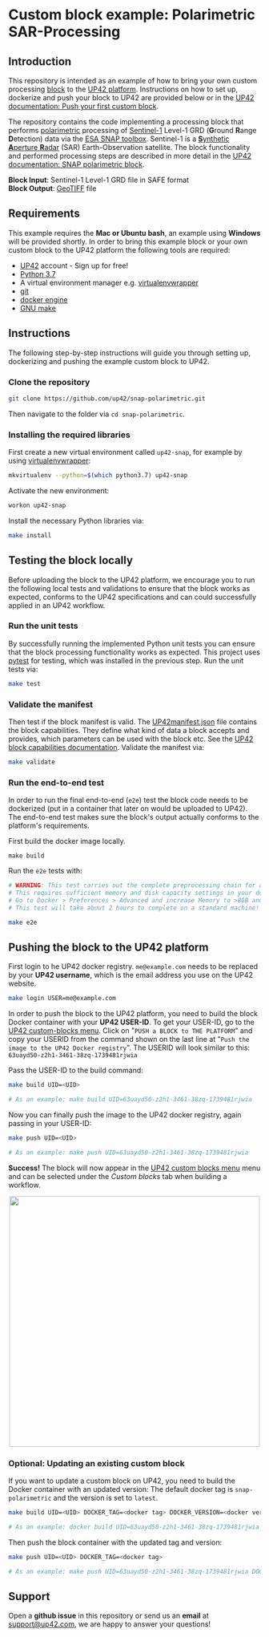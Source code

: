 # Custom block example: Polarimetric SAR-Processing
## Introduction

This repository is intended as an example of how to bring your own custom processing
[block](https://docs.up42.com/going-further/core-concepts.html#blocks) to the [UP42 platform](https://up42.com).
Instructions on how to set up, dockerize and push your block to UP42 are provided below or in the
[UP42 documentation: Push your first custom block](https://docs.up42.com/getting-started/first-custom-block.html#).

The repository contains the code implementing a processing block that performs
[polarimetric](https://en.wikipedia.org/wiki/Polarimetry) processing of
[Sentinel-1](https://earth.esa.int/web/guest/missions/esa-operational-eo-missions/sentinel-1) Level-1 GRD
(**G**round **R**ange **D**etection) data via the [ESA SNAP toolbox](http://step.esa.int/main/toolboxes/snap/).
Sentinel-1 is a [**S**ynthetic **A**perture **R**adar](https://www.sandia.gov/radar/what_is_sar/index.html) (SAR)
Earth-Observation satellite. The block functionality and performed processing steps are described in more detail in
the [UP42 documentation: SNAP polarimetric block](https://docs.up42.com/up42-blocks/processing/snap-polarimetric.html).

**Block Input**: Sentinel-1 Level-1 GRD file in SAFE format   
**Block Output**: [GeoTIFF](https://en.wikipedia.org/wiki/GeoTIFF) file


## Requirements

This example requires the **Mac or Ubuntu bash**, an example using **Windows** will be provided shortly.
In order to bring this example block or your own custom block to the UP42 platform the following tools are required:


 - [UP42](https://up42.com) account -  Sign up for free!
 - [Python 3.7](https://python.org/downloads)
 - A virtual environment manager e.g. [virtualenvwrapper](https://virtualenvwrapper.readthedocs.io/en/latest/)
 - [git](https://git-scm.com/)
 - [docker engine](https://docs.docker.com/engine/)
 - [GNU make](https://www.gnu.org/software/make/)


## Instructions

The following step-by-step instructions will guide you through setting up, dockerizing and pushing the example custom
block to UP42.

### Clone the repository

```bash
git clone https://github.com/up42/snap-polarimetric.git
```

Then navigate to the folder via `cd snap-polarimetric`.

### Installing the required libraries

First create a new virtual environment called `up42-snap`, for example by using
[virtualenvwrapper](https://virtualenvwrapper.readthedocs.io/en/latest/):

```bash
mkvirtualenv --python=$(which python3.7) up42-snap
```

Activate the new environment:

```bash
workon up42-snap
```

Install the necessary Python libraries via:

```bash
make install
```

## Testing the block locally

Before uploading the block to the UP42 platform, we encourage you to run the following local tests and validations to
ensure that the block works as expected, conforms to the UP42 specifications and can could successfully applied in an
UP42 workflow.

### Run the unit tests

By successfully running the implemented Python unit tests you can ensure that the block processing functionality works
as expected. This project uses [pytest](https://docs.pytest.org/en/latest/) for testing, which was installed in
the previous step. Run the unit tests via:

```bash
make test
```

### Validate the manifest

Then test if the block manifest is valid. The
[UP42manifest.json](https://github.com/up42/snap-polarimetric/blob/master/blocks/snap-polarimetric/UP42Manifest.json)
file contains the block capabilities. They define what kind of data a block accepts and provides, which parameters
can be used with the block etc. See the
[UP42 block capabilities documentation](https://docs.up42.com/reference/capabilities.html?highlight=capabilities).
Validate the manifest via:

```bash
make validate
```

### Run the end-to-end test

In order to run the final end-to-end (`e2e`) test the block code needs to be dockerized (put in a container that later on
would be uploaded to UP42). The end-to-end test makes sure the block's output actually conforms to the platform's requirements.

First build the docker image locally.

```
make build
```

Run the `e2e` tests with:

```bash
# WARNING: This test carries out the complete preprocessing chain for a full Sentinel-1 image.
# This requires sufficient memory and disk capacity settings in your docker setup.
# Go to Docker > Preferences > Advanced and increase Memory to >8GB and Swap to >2GB.
# This test will take about 2 hours to complete on a standard machine! Please be patient.

make e2e
```


## Pushing the block to the UP42 platform

First login to he UP42 docker registry. `me@example.com` needs to be replaced by your **UP42 username**,
which is the email address you use on the UP42 website.

```bash
make login USER=me@example.com
```

In order to push the block to the UP42 platform, you need to build the block Docker container with your
**UP42 USER-ID**. To get your USER-ID, go to the [UP42 custom-blocks menu](https://console.up42.com/custom-blocks).
Click on "`PUSH a BLOCK to THE PLATFORM`" and copy your USERID from the command shown on the last line at
"`Push the image to the UP42 Docker registry`". The USERID will look similar to this:
`63uayd50-z2h1-3461-38zq-1739481rjwia`

Pass the USER-ID to the build command:
```bash
make build UID=<UID>

# As an example: make build UID=63uayd50-z2h1-3461-38zq-1739481rjwia
```

Now you can finally push the image to the UP42 docker registry, again passing in your USER-ID:

```bash
make push UID=<UID>

# As an example: make push UID=63uayd50-z2h1-3461-38zq-1739481rjwia
```

**Success!** The block will now appear in the [UP42 custom blocks menu](https://console.up42.com/custom-blocks/) menu
and can be selected under the *Custom blocks* tab when building a workflow.

<p align="center">
  <img width="500" src="https://i.ibb.co/YpmwxY2/custom-block-successfully-uploaded.png">
</p>

### Optional: Updating an existing custom block

If you want to update a custom block on UP42, you need to build the Docker container with an updated version:
The default docker tag is `snap-polarimetric` and the version is set to `latest`.

```bash
make build UID=<UID> DOCKER_TAG=<docker tag> DOCKER_VERSION=<docker version>

# As an example: docker build UID=63uayd50-z2h1-3461-38zq-1739481rjwia DOCKER_TAG=snap-polarimetric DOCKER_VERSION=1.0
```

Then push the block container with the updated tag and version:

```bash
make push UID=<UID> DOCKER_TAG=<docker tag>

# As an example: make push UID=63uayd50-z2h1-3461-38zq-1739481rjwia DOCKER_TAG=snap-polarimetric DOCKER_VERSION=1.0
```


## Support

Open a **github issue** in this repository or send us an **email** at [support@up42.com](mailto:support@up42.com),
we are happy to answer your questions!
